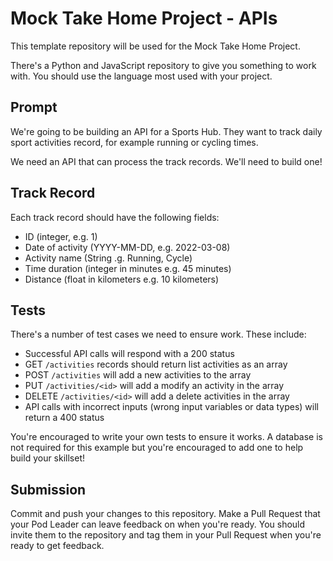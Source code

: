 # Mock Take Home Project - APIs

This template repository will be used for the Mock Take Home Project.

There's a Python and JavaScript repository to give you something to work with. You should use the language most used with your project.

## Prompt

We're going to be building an API for a Sports Hub. They want to track daily sport activities record, for example running or cycling times.

We need an API that can process the track records. We'll need to build one!

## Track Record

Each track record should have the following fields:
- ID (integer, e.g. 1)
- Date of activity (YYYY-MM-DD, e.g. 2022-03-08)
- Activity name (String .g. Running, Cycle)
- Time duration (integer in minutes e.g. 45 minutes)
- Distance (float in kilometers e.g. 10 kilometers)

## Tests

There's a number of test cases we need to ensure work. These include:
- Successful API calls will respond with a 200 status
- GET `/activities` records should return list activities as an array
- POST `/activities` will add a new activities to the array
- PUT `/activities/<id>` will add a modify an activity in the array
- DELETE `/activities/<id>` will add a delete activities in the array
- API calls with incorrect inputs (wrong input variables or data types) will return a 400 status

You're encouraged to write your own tests to ensure it works. A database is not required for this example but you're encouraged to add one to help build your skillset!

## Submission

Commit and push your changes to this repository. Make a Pull Request that your Pod Leader can leave feedback on when you're ready. You should invite them to the repository and tag them in your Pull Request when you're ready to get feedback.
